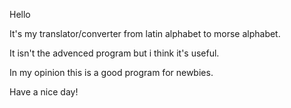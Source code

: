 Hello

It's my translator/converter from latin alphabet to morse alphabet.

It isn't the advenced program but i think it's useful.

In my opinion this is a good program for newbies.

Have a nice day!
